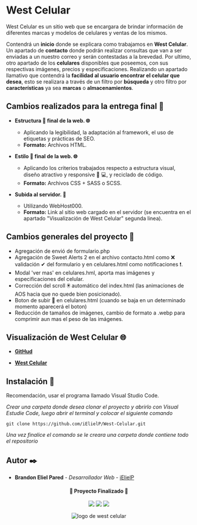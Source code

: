 # West Celular 

West Celular es un sitio web que se encargara de brindar información de diferentes marcas y modelos de celulares y ventas de los mismos.

Contendrá un **inicio** donde se explicara como trabajamos en **West Celular**. Un apartado de **contacto** donde podrán realizar consultas que van a ser enviadas a un nuestro correo y serán contestadas a la brevedad. Por ultimo, otro apartado de los **celulares** disponibles que poseemos, con sus respectivas imágenes, precios y especificaciones. Realizando un apartado llamativo que contendrá la **facilidad al usuario encontrar el celular que desea**, esto se realizara a través de un filtro por **búsqueda** y otro filtro por **características** ya sea **marcas** o **almacenamientos**. 

## Cambios realizados para la entrega final 📃

* **Estructura 🧱 final de la web. 🌐**
  * Aplicando la legibilidad, la adaptación al framework, el uso de etiquetas y prácticas de SEO.
  * **Formato:** Archivos HTML.

* **Estilo 🎨 final de la web. 🌐**
  * Aplicando los criterios trabajados respecto a estructura visual, diseño atractivo y responsive 📱 💻, y reciclado de código.
  * **Formato:** Archivos CSS + SASS o SCSS.

* **Subida al servidor. 🚀**
  * Utilizando WebHost000.
  * **Formato:** Link al sitio web cargado en el servidor (se encuentra en el apartado "Visualización de West Celular" segunda linea).

## Cambios generales del proyecto 📄

* Agregación de envió de formulario.php
* Agregación de Sweet Alerts 2 en el archivo contacto.html como ❌ validación ✔ del formulario y en celulares.html como notificaciones ❗.
* Modal 'ver mas' en celulares.hml, aporta mas imágenes y especificaciones del celular.
* Corrección del scroll 🖲 automático del index.html (las animaciones de AOS hacia que no quede bien posicionado).
* Boton de subir 🔼 en celulares.html (cuando se baja en un determinado momento aparecerá el boton)
* Reducción de tamaños de imágenes, cambio de formato a .webp para comprimir aun mas el peso de las imágenes.

## Visualización de West Celular 🌐 

* **[GitHud](https://ielielp.github.io/West-Celular/)**

* **[West Celular](https://west-celular.000webhostapp.com)**

## Instalación 🔧

Recomendación, usar el programa llamado Visual Studio Code.

_Crear una carpeta donde desea clonar el proyecto y abrirlo con Visual Estudie Code, luego abrir el terminal y colocar el siguiente comando_

```
git clone https://github.com/iElielP/West-Celular.git
```

_Una vez finalice el comando se le creara una carpeta donde contiene todo el repositorio_

## Autor ✒️

* **Brandon Eliel Pared** - *Desarrollador Web* - [iElielP](https://github.com/iElielP)

<h4 align="center">
🏁 Proyecto Finalizado 🏁
</h4>

<p align="center">
  <img src="https://img.shields.io/badge/STATUS-TERMINADO-blue">
  <img src="https://img.shields.io/badge/NODE%20SASS-EN%208.0.0-blue">
  <img src="https://img.shields.io/badge/NODEMON-EN%202.0.20-blue">
</p>

<div align="center">

![logo de west celular](https://user-images.githubusercontent.com/113475857/200966923-f8b8678e-b075-417f-a262-78c96fd499f6.png)
</div>

